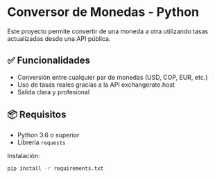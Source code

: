 # Conversor de Monedas - Python

Este proyecto permite convertir de una moneda a otra utilizando tasas actualizadas desde una API pública.

## ✅ Funcionalidades

- Conversión entre cualquier par de monedas (USD, COP, EUR, etc.)
- Uso de tasas reales gracias a la API exchangerate.host
- Salida clara y profesional

## 📦 Requisitos

- Python 3.6 o superior
- Librería `requests`

Instalación:

```bash
pip install -r requirements.txt
